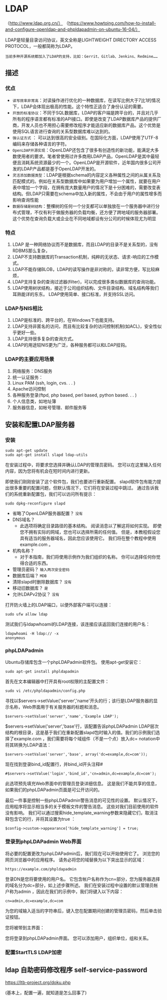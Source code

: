# LDAP

（http://www.ldap.org.cn/）
（https://www.howtoing.com/how-to-install-and-configure-openldap-and-phpldapadmin-on-ubuntu-16-04/）

LDAP是轻量目录访问协议，英文全称是LIGHTWEIGHT DIRECTORY ACCESS PROTOCOL，一般都简称为LDAP。

`当前多种开源系统都加入了LDAP的支持，比如：Gerrit、Gitlab、Jenkins、Redmine……`

## 描述

### 优点

+ `读写效率非常高`：对读操作进行优化的一种数据库，在读写比例大于7比1的情况下，LDAP会体现出极高的性能。这个特性正适合了身份认证的需要。
+ `开放的标准协议`：不同于SQL数据库，LDAP的客户端是跨平台的，并且对几乎所有的程序语言都有标准的API接口。即使是改变了LDAP数据库产品的提供厂商，开发人员也不用担心需要修改程序才能适应新的数据库产品。这个优势是使用SQL语言进行查询的关系型数据库难以达到的。
+ `强认证方式` ： 可以达到很高的安全级别。在国际化方面，LDAP使用了UTF-8编码来存储各种语言的字符。
+ `OpenLDAP开源实现`：OpenLDAP还包含了很多有创造性的新功能，能满足大多数使用者的要求。笔者曾使用过许多商用LDAP产品，OpenLDAP是其中最轻便且消耗系统资源最少的一个。OpenLDAP是开源软件，近年国内很多公司开发的LDAP产品都是基于OpenLDAP开发的。
+ `灵活添加数据类型`：LDAP是根据schema的内容定义各种属性之间的从属关系及匹配模式的。例如在关系型数据库中如果要为用户增加一个属性，就要在用户表中增加一个字段，在拥有庞大数量用户的情况下是十分困难的，需要改变表结构。但LDAP只需要在schema中加入新的属性，不会由于用户的属性增多而影响查询性能
+ `数据存储是树结构`：整棵树的任何一个分支都可以单独放在一个服务器中进行分布式管理，不仅有利于做服务器的负载均衡，还方便了跨地域的服务器部署。这个优势在查询负载大或企业在不同地域都设有分公司的时候体现尤为明显

### 特点

1. LDAP 是一种网络协议而不是数据库，而且LDAP的目录不是关系型的，没有RDBMS那么复杂， 
2. LDAP不支持数据库的Transaction机制，纯粹的无状态、请求-响应的工作模式。 
3. LDAP不能存储BLOB，LDAP的读写操作是非对称的，读非常方便，写比较麻烦， 
4. LDAP支持复杂的查询过滤器(filter)，可以完成很多类似数据库的查询功能。 
5. LDAP使用树状结构，接近于公司组织结构、文件目录结构、域名结构等我们耳熟能详的东东。 LDAP使用简单、接口标准，并支持SSL访问。

### LDAP与NIS相比

1. LDAP是标准的、跨平台的，在Windows下也能支持。 
2. LDAP支持非匿名的访问，而且有比较复杂的访问控制机制(如ACL)，安全性似乎更好一些。 
3. LDAP支持很多复杂的查询方式。 
4. LDAP的用途较NIS更为广泛，各种服务都可以和LDAP挂钩。

### LDAP的主要应用场景

1. 网络服务：DNS服务 
2. 统一认证服务： 
3. Linux PAM (ssh, login, cvs. . . ) 
4. Apache访问控制 
5. 各种服务登录(ftpd, php based, perl based, python based. . . ) 
6. 个人信息类，如地址簿 
7. 服务器信息，如帐号管理、邮件服务等

## 安装和配置LDAP服务器

### 安装

```
sudo apt-get update
sudo apt-get install slapd ldap-utils
```

在安装过程中，将要求您选择并确认LDAP的管理员密码。 您可以在这里输入任何内容，因为您将有机会在短时间内进行更新。

即使我们刚刚安装了这个软件包，我们也要进行重新配置。 slapd软件包有能力提出很多重要的配置问题，但默认情况下，它们将在安装过程中跳过。 通过告诉我们的系统重新配置包，我们可以访问所有提示：

```
sudo dpkg-reconfigure slapd
```

+ 省略了OpenLDAP服务器配置？ `没有`
+ DNS域名？
    + 此选项将确定目录路径的基本结构。 阅读消息以了解这将如何实现。 即使您不拥有实际的网域，您也可以选择所需的任何值。 但是，本教程假设您具有适当的服务器域名，因此您应该使用它。 我们将在整个教程中使用example.com 。
+ 机构名称？
    + 对于本指南，我们将使用示例作为我们组织的名称。 你可以选择任何你觉得合适的东西。
+ 管理员密码？ ` 输入两次安全密码    `
+ 数据库后端？  `MDB`
+ 清除slapd时删除数据库？ `没有`
+ 移动旧数据库？ `是`
+ 允许LDAPv2协议？ `没有`

打开防火墙上的LDAP端口，以便外部客户端可以连接：

```
sudo ufw allow ldap
```

测试我们与ldapwhoami的LDAP连接，该连接应该返回我们连接的用户名：

```
ldapwhoami -H ldap:// -x
anonymous
```

### phpLDAPadmin

Ubuntu存储库包含一个phpLDAPadmin软件包。 使用apt-get安装它：

```
sudo apt-get install phpldapadmin
```

首先在文本编辑器中打开具有root权限的主配置文件：

```
sudo vi /etc/phpldapadmin/config.php

```

寻找以$servers->setValue('server','name'开头的行；该行是LDAP服务器的显示名称，Web界面用于有关服务器的标题和消息。

```
$servers->setValue('server','name','Example LDAP');
```

$servers->setValue('server','base'行，该配置告诉phpLDAPadmin LDAP层次结构的根目录，这是基于我们在重新配置slapd包时输入的值。我们的示例我们选择了example.com ，我们需要将每个域组件（不是一个点）放入dc= notation中将其转换为LDAP语法：


```
$servers->setValue('server','base', array('dc=example,dc=com'));
```
现在找到登录bind_id配置行，并bind_id开头注释#

```
#$servers->setValue('login','bind_id','cn=admin,dc=example,dc=com');
```
此选项预先填充Web界面中的管理员登录详细信息。 这是我们不能共享的信息，如果我们的phpLDAPadmin页面是可公开访问的。

最后一件事是控制一些phpLDAPadmin警告消息的可见性的设置。 默认情况下，应用程序将显示相当多的关于模板文件的警告消息。 这些对我们目前使用的软件没有影响。 我们可以通过搜索hide_template_warning参数来隐藏它们，取消注释包含它的行，并将其设置为true ：

```
$config->custom->appearance['hide_template_warning'] = true;
```

### 登录到phpLDAPadmin Web界面

将必要的配置更改为phpLDAPadmin后，我们现在可以开始使用它了。 浏览您的网页浏览器中的应用程序。 请务必将您的域替换为以下突出显示的区域：

```
https://example.com/phpldapadmin
```

登录DN是您将要使用的用户名。 它包含帐户名称作为cn=部分，您为服务器选择的域名分为dc=部分，如上述步骤所述。 我们在安装过程中设置的默认管理员帐户称为admin ，因此在我们的示例中，我们将键入以下内容：

```
cn=admin,dc=example,dc=com
```
为您的域输入适当的字符串后，键入您在配置期间创建的管理员密码，然后单击验证按钮。

您将被带到主界面：

您将登录到phpLDAPadmin界面。 您可以添加用户，组织单位，组和关系。

### 配置StartTLS LDAP加密

## ldap 自助密码修改程序 self-service-password

https://ltb-project.org/doku.php

(基本上，配置一遍，就知道是怎么回事了)
